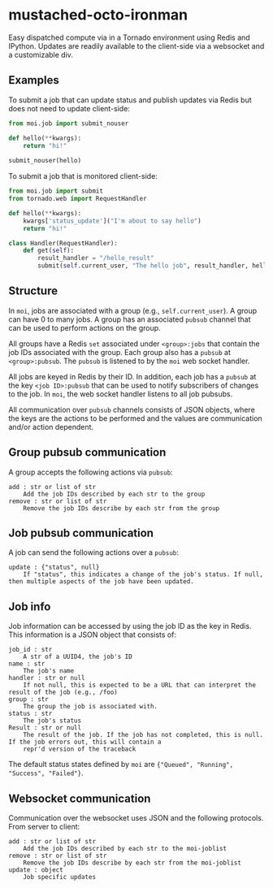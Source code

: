 mustached-octo-ironman
======================

Easy dispatched compute via in a Tornado environment using Redis and IPython. Updates are readily available to the client-side via a websocket and a customizable div.

Examples
--------

To submit a job that can update status and publish updates via Redis but does not need to update client-side:

```python
from moi.job import submit_nouser

def hello(**kwargs):
    return "hi!"
    
submit_nouser(hello)
```

To submit a job that is monitored client-side:

```python
from moi.job import submit
from tornado.web import RequestHandler

def hello(**kwargs):
    kwargs['status_update']("I'm about to say hello")
    return "hi!"

class Handler(RequestHandler):
    def get(self):
        result_handler = "/hello_result"
        submit(self.current_user, "The hello job", result_handler, hello)
```

Structure
---------

In `moi`, jobs are associated with a group (e.g., `self.current_user`). A group can have 0 to many jobs. A group has an associated `pubsub` channel that can be used to perform actions on the group.

All groups have a Redis `set` associated under `<group>:jobs` that contain the job IDs associated with the group. Each group also has a `pubsub` at `<group>:pubsub`. The `pubsub` is listened to by the `moi` web socket handler.   

All jobs are keyed in Redis by their ID. In addition, each job has a `pubsub` at the key `<job ID>:pubsub` that can be used to notify subscribers of changes to the job. In `moi`, the web socket handler listens to all job pubsubs.

All communication over `pubsub` channels consists of JSON objects, where the keys are the actions to be performed and the values are communication and/or action dependent.

Group pubsub communication
--------------------------

A group accepts the following actions via `pubsub`:

    add : str or list of str
        Add the job IDs described by each str to the group
    remove : str or list of str
        Remove the job IDs describe by each str from the group
    
Job pubsub communication
------------------------

A job can send the following actions over a `pubsub`:
    
    update : {"status", null}
        If "status", this indicates a change of the job's status. If null, then multiple aspects of the job have been updated.

Job info
--------

Job information can be accessed by using the job ID as the key in Redis. This information is a JSON object that consists of:

    job_id : str
        A str of a UUID4, the job's ID
    name : str
        The job's name
    handler : str or null
        If not null, this is expected to be a URL that can interpret the result of the job (e.g., /foo)
    group : str
        The group the job is associated with.
    status : str
        The job's status
    Result : str or null
        The result of the job. If the job has not completed, this is null. If the job errors out, this will contain a 
        repr'd version of the traceback

The default status states defined by `moi` are `{"Queued", "Running", "Success", "Failed"}`.

Websocket communication
-----------------------

Communication over the websocket uses JSON and the following protocols. From server to client:

    add : str or list of str
        Add the job IDs described by each str to the moi-joblist
    remove : str or list of str
        Remove the job IDs describe by each str from the moi-joblist
    update : object
        Job specific updates
